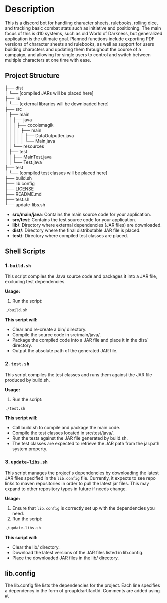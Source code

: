 # Description
This is a discord bot for handling character sheets, rulebooks, rolling dice, and tracking basic combat stats such as initiative and positioning. The main focus of this is d10 systems, such as old World of Darkness, but generalized application is the ultimate goal. Planned functions include exporting PDF versions of character sheets and rulebooks, as well as support for users building characters and updating them throughout the course of a campaign, and allowing for single users to control and switch between multiple characters at one time with ease.

## Project Structure
├── dist\
│ └── [compiled JARs will be placed here]\
├── lib\
│ └── [external libraries will be downloaded here]\
├── src\
│ ├── main\
│ │ ├── java\
│ │ │ ├── cocoismagik\
│ │ │ │ ├── main\
│ │ │ │ │ ├── DataOutputter.java\
│ │ │ │ │ └── Main.java\
│ │ └── resources\
│ ├── test\
│ │ ├── MainTest.java\
│ │ └── Test.java\
├── test\
│ └── [compiled test classes will be placed here]\
├── build.sh\
├── lib.config\
├── LICENSE\
├── README.md\
├── test.sh\
└── update-libs.sh

- **src/main/java**: Contains the main source code for your application.
- **src/test**: Contains the test source code for your application.
- **lib/**: Directory where external dependencies (JAR files) are downloaded.
- **dist/**: Directory where the final distributable JAR file is placed.
- **test/**: Directory where compiled test classes are placed.

## Shell Scripts
### 1. `build.sh`
This script compiles the Java source code and packages it into a JAR file, excluding test dependencies.

**Usage:**
1. Run the script:
```bash
./build.sh
```

**This script will:**
- Clear and re-create a bin/ directory.
- Compile the source code in src/main/java/.
- Package the compiled code into a JAR file and place it in the dist/ directory.
- Output the absolute path of the generated JAR file.

### 2. `test.sh`
This script compiles the test classes and runs them against the JAR file produced by build.sh.

**Usage:**
1. Run the script:
```bash
./test.sh
```
**This script will:**
- Call build.sh to compile and package the main code.
- Compile the test classes located in src/test/java/.
- Run the tests against the JAR file generated by build.sh.
- The test classes are expected to retrieve the JAR path from the jar.path system property.

### 3. `update-libs.sh`
This script manages the project's dependencies by downloading the latest JAR files specified in the `lib.config` file. Currently, it expects to see repo links to maven repositories in order to pull the latest jar files. This may expand to other repository types in future if needs change.

**Usage:**
1. Ensure that `lib.config` is correctly set up with the dependencies you need.
2. Run the script:
```bash
./update-libs.sh
```
**This script will:**
- Clear the lib/ directory.
- Download the latest versions of the JAR files listed in lib.config.
- Place the downloaded JAR files in the lib/ directory.

## lib.config
The lib.config file lists the dependencies for the project. Each line specifies a dependency in the form of groupId:artifactId. Comments are added using #.
